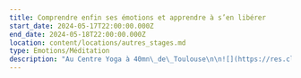 ```yaml
---
title: Comprendre enfin ses émotions et apprendre à s’en libérer
start_date: 2024-05-17T22:00:00.000Z
end_date: 2024-05-18T22:00:00.000Z
location: content/locations/autres_stages.md
type: Emotions/Méditation
description: "Au Centre Yoga à 40mn\_de\_Toulouse\n\n![](https://res.cloudinary.com/guikem/image/upload/v1706281906/WhatsApp_Image_2023-12-13_%C3%A0_15.54.20_e3643772_ri89qe.jpg)\n\nDans le havre de paix du domaine Pouraillé à Giscaro, nous vous proposons un stage de deux jours pour découvrir la méditation et la régulation émotionnelle Tipi.\n\nDans ce stage, Vous allez enfin prendre conscience de ce que sont les blocages émotionnels derrière vos réactions de peurs, irritabilité, angoisses, panique, appréhensions, ruminations... et comment vous en libérer définitivement.\n\n![](https://res.cloudinary.com/guikem/image/upload/v1706282226/photo_kwzm52.png)\n\nS'appuyant sur le travail de Luc Nicon et de la méthode TIPI (Technique d’Identification sensorielle des Peurs\nInconscientes), nous verrons comment il est possible de se libérer simplement de ses émotions envahissantes.\n\nApport théorique, exercices pratiques, méditation ... Dans le cadre exceptionnel du domaine Pouraillé , toutes les conditions seront réunies pour apprendre et expérimenter une méthode unique et amener de vrais changements dans votre vie.\n\nLes journées commenceront avec quelques exercices de Qi Qong et de méditation\n\n![](https://res.cloudinary.com/guikem/image/upload/v1706282866/WhatsApp_Image_2023-12-13_%C3%A0_15.54.21_3f679a50_tmqupa.jpg)\n\n\nCet évènement est conçu comme une formation qui vous permettra :\n\n* De comprendre la différence entre les émotions et sentiments “classiques” et les blocages émotionnels et comment travailler spécifiquement avec chacun d’eux.\n  &#x9;\n* D'arriver à une véritable compréhension de vos blocages émotionnels: quels sont-ils ? d’où viennent-ils ? Comment ont-t-ils été créés ?\n\n* D'identifier toutes les situations et tous les comportements où nous sommes en état émotionnel.\n\n* D'apprendre la régulation émotionnelle et la pratiquer “en situation”, “en différé” et de clarifier les points difficiles.\n\n* De créer une hygiène de vie autour de la régulation émotionnelle et de la méditation.\n\n* Comment aider un proche qui est en difficulté émotionnelle.\n\n\n![](https://res.cloudinary.com/guikem/image/upload/v1706282793/photo_2_gwyy9m.png)\n\n&#x9;\\_\\_\\_\\_\\_\\_\\_\\_\\_\\_\\_\\_\\_\\_\\_\\_\\_\\_\\_\\_\\_\\_\\_\\_\\_\\_\\_\\_\\_\\_\\_\\_\\_\\_\\_\\_\\_\\_\\_\\_\\_\\_\\_\\_\\_\\_\\_\\_\\_\\_\\_\\_\\_\\_\\_\\_\\_\\_\\_\\_\\_\\_\\_\\_\\_\\_\\_\\_\\_\\_\\_\\_\\_\\_\\_\\_\\_\\_\\_\\_\\_\\_\\_\\_\\_\\_\\_\\_\n\nCe stage est animé par Frédéric Chastelas, enseignant de méditation et du bouddhisme, conférencier, thérapeute\nen régulation émotionnelle TIPI. (plus d’infos sur fredericchastelas.com)\n\n![](https://res.cloudinary.com/guikem/image/upload/v1706284557/photo_4_a97p3b.png)\n\nHoraires: Samedi de 10h à 17h et dimanche de 9h30 à 16h30\n\nLieu: Centre Yoga «\_Entre Gers et Ciel\_» LD le pouraillé 32200 GISCARO\n\nNavette sur demande depuis la Gare de Gimont accessible depuis Toulouse et Auch\n\nParticipation:\n\nEnseignement sur 2 jours :180€\n\nEnseignement + Repas\_ midi 2 jours\_: 215€\n\nEnseignement + Pension complète + Logement 1 nuit\_: 285€\n\n\\_\\_\\_\\_\\_\\_\\_\\_\\_\\_\\_\\_\\_\\_\\_\\_\\_\\_\\_\\_\\_\\_\\_\\_\\_\\_\\_\\_\\_\\_\\_\\_\\_\\_\\_\\_\\_\\_\\_\\_\\_\\_\\_\\_\\_\\_\\_\\_\\_\\_\\_\\_\\_\\_\\_\\_\\_\\_\\_\\_\\_\\_\\_\\_\\_\\_\\_\\_\\_\\_\\_\\_\\_\\_\\_\\_\\_\\_\\_\\_\\_\\_\\_\\_\\_\\_\\_\\_\n\nContact et inscriptions:\n\nNatalie HIGLEY 06.79.65.11.59 - [higley.nat@gmail.com](mailto:higley.nat@gmail.com)\n\nAcompte 30% à la réservation\n\nLogement:\nChambre partagée twin (single sur demande)\_: 35€/nuitée/pax (+10€ draps)\n\nPension complète\_: 55€ (pdj + dej + diner)\n\nEmplacement Camping\_(Tente/ Véhicule aménagé)\_: 15€\n"
---
```


